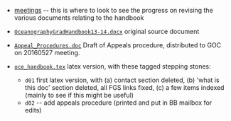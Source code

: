 * [meetings](meetings) -- this is where to look to see the progress on revising the various documents relating to the handbook

* [`OceanographyGradHandbook13-14.docx`](OceanographyGradHandbook13-14.docx) original source document

* [`Appeal_Procedures.doc`](Appeal_Procedures.doc) Draft of Appeals procedure,
  distributed to GOC on 20160527 meeting.

* [`oce_handbook.tex`](oce_handbook.tex) latex version, with these tagged stepping stones:
    - `d01` first latex version, with (a) contact section deleted, (b) 'what is this doc' section deleted,
    all FGS links fixed, (c) a few items indexed (mainly to see if this might be useful)
    - `d02` -- add appeals procedure (printed and put in BB mailbox for edits)
